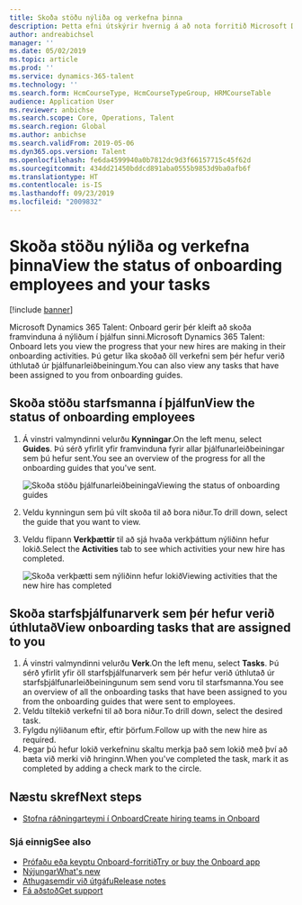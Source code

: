 ```yaml
---
title: Skoða stöðu nýliða og verkefna þinna
description: Þetta efni útskýrir hvernig á að nota forritið Microsoft Dynamics 365 Talent - Onboard til að fylgjast með því hvar nýliðar eru í þjálfunarferlinu.
author: andreabichsel
manager: ''
ms.date: 05/02/2019
ms.topic: article
ms.prod: ''
ms.service: dynamics-365-talent
ms.technology: ''
ms.search.form: HcmCourseType, HcmCourseTypeGroup, HRMCourseTable
audience: Application User
ms.reviewer: anbichse
ms.search.scope: Core, Operations, Talent
ms.search.region: Global
ms.author: anbichse
ms.search.validFrom: 2019-05-06
ms.dyn365.ops.version: Talent
ms.openlocfilehash: fe6da4599940a0b7812dc9d3f66157715c45f62d
ms.sourcegitcommit: 434dd21450bddcd891aba0555b9853d9ba0afb6f
ms.translationtype: HT
ms.contentlocale: is-IS
ms.lasthandoff: 09/23/2019
ms.locfileid: "2009832"
---
```

# <a name="view-the-status-of-onboarding-employees-and-your-tasks"></a><span data-ttu-id="e7a44-103">Skoða stöðu nýliða og verkefna þinna</span><span class="sxs-lookup"><span data-stu-id="e7a44-103">View the status of onboarding employees and your tasks</span></span>

[!include [banner](includes/banner.md)]

<span data-ttu-id="e7a44-104">Microsoft Dynamics 365 Talent: Onboard gerir þér kleift að skoða framvinduna á nýliðum í þjálfun sinni.</span><span class="sxs-lookup"><span data-stu-id="e7a44-104">Microsoft Dynamics 365 Talent: Onboard lets you view the progress that your new hires are making in their onboarding activities.</span></span> <span data-ttu-id="e7a44-105">Þú getur líka skoðað öll verkefni sem þér hefur verið úthlutað úr þjálfunarleiðbeiningum.</span><span class="sxs-lookup"><span data-stu-id="e7a44-105">You can also view any tasks that have been assigned to you from onboarding guides.</span></span>

## <a name="view-the-status-of-onboarding-employees"></a><span data-ttu-id="e7a44-106">Skoða stöðu starfsmanna í þjálfun</span><span class="sxs-lookup"><span data-stu-id="e7a44-106">View the status of onboarding employees</span></span>

1. <span data-ttu-id="e7a44-107">Á vinstri valmyndinni velurðu **Kynningar**.</span><span class="sxs-lookup"><span data-stu-id="e7a44-107">On the left menu, select **Guides**.</span></span> <span data-ttu-id="e7a44-108">Þú sérð yfirlit yfir framvinduna fyrir allar þjálfunarleiðbeiningar sem þú hefur sent.</span><span class="sxs-lookup"><span data-stu-id="e7a44-108">You see an overview of the progress for all the onboarding guides that you've sent.</span></span>

    ![[<span data-ttu-id="e7a44-109">Skoða stöðu þjálfunarleiðbeininga</span><span class="sxs-lookup"><span data-stu-id="e7a44-109">Viewing the status of onboarding guides</span></span>](./media/onboard-guide-status.png)](./media/onboard-guide-status.png)

2. <span data-ttu-id="e7a44-110">Veldu kynningun sem þú vilt skoða til að bora niður.</span><span class="sxs-lookup"><span data-stu-id="e7a44-110">To drill down, select the guide that you want to view.</span></span>
3. <span data-ttu-id="e7a44-111">Veldu flipann **Verkþættir** til að sjá hvaða verkþáttum nýliðinn hefur lokið.</span><span class="sxs-lookup"><span data-stu-id="e7a44-111">Select the **Activities** tab to see which activities your new hire has completed.</span></span>

    ![[<span data-ttu-id="e7a44-112">Skoða verkþætti sem nýliðinn hefur lokið</span><span class="sxs-lookup"><span data-stu-id="e7a44-112">Viewing activities that the new hire has completed</span></span>](./media/onboard-status-activities.png)](./media/onboard-status-activities.png)

## <a name="view-onboarding-tasks-that-are-assigned-to-you"></a><span data-ttu-id="e7a44-113">Skoða starfsþjálfunarverk sem þér hefur verið úthlutað</span><span class="sxs-lookup"><span data-stu-id="e7a44-113">View onboarding tasks that are assigned to you</span></span>

1. <span data-ttu-id="e7a44-114">Á vinstri valmyndinni velurðu **Verk**.</span><span class="sxs-lookup"><span data-stu-id="e7a44-114">On the left menu, select **Tasks**.</span></span> <span data-ttu-id="e7a44-115">Þú sérð yfirlit yfir öll starfsþjálfunarverk sem þér hefur verið úthlutað úr starfsþjálfunarleiðbeiningunum sem send voru til starfsmanna.</span><span class="sxs-lookup"><span data-stu-id="e7a44-115">You see an overview of all the onboarding tasks that have been assigned to you from the onboarding guides that were sent to employees.</span></span>
2. <span data-ttu-id="e7a44-116">Veldu tiltekið verkefni til að bora niður.</span><span class="sxs-lookup"><span data-stu-id="e7a44-116">To drill down, select the desired task.</span></span>
3. <span data-ttu-id="e7a44-117">Fylgdu nýliðanum eftir, eftir þörfum.</span><span class="sxs-lookup"><span data-stu-id="e7a44-117">Follow up with the new hire as required.</span></span>
4. <span data-ttu-id="e7a44-118">Þegar þú hefur lokið verkefninu skaltu merkja það sem lokið með því að bæta við merki við hringinn.</span><span class="sxs-lookup"><span data-stu-id="e7a44-118">When you've completed the task, mark it as completed by adding a check mark to the circle.</span></span>

## <a name="next-steps"></a><span data-ttu-id="e7a44-119">Næstu skref</span><span class="sxs-lookup"><span data-stu-id="e7a44-119">Next steps</span></span>

- [<span data-ttu-id="e7a44-120">Stofna ráðningarteymi í Onboard</span><span class="sxs-lookup"><span data-stu-id="e7a44-120">Create hiring teams in Onboard</span></span>](./onboard-create-team.md)

### <a name="see-also"></a><span data-ttu-id="e7a44-121">Sjá einnig</span><span class="sxs-lookup"><span data-stu-id="e7a44-121">See also</span></span>

- [<span data-ttu-id="e7a44-122">Prófaðu eða keyptu Onboard-forritið</span><span class="sxs-lookup"><span data-stu-id="e7a44-122">Try or buy the Onboard app</span></span>](https://dynamics.microsoft.com/talent/onboard/)
- [<span data-ttu-id="e7a44-123">Nýjungar</span><span class="sxs-lookup"><span data-stu-id="e7a44-123">What's new</span></span>](./whats-new.md)
- [<span data-ttu-id="e7a44-124">Athugasemdir við útgáfu</span><span class="sxs-lookup"><span data-stu-id="e7a44-124">Release notes</span></span>](https://docs.microsoft.com/business-applications-release-notes/index)
- [<span data-ttu-id="e7a44-125">Fá aðstoð</span><span class="sxs-lookup"><span data-stu-id="e7a44-125">Get support</span></span>](./talent-support.md)
